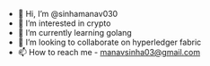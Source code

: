 - 👋 Hi, I’m @sinhamanav030
- 👀 I’m interested in crypto
- 🌱 I’m currently learning golang
- 💞️ I’m looking to collaborate on hyperledger fabric
- 📫 How to reach me - manavsinha03@gmail.com

<!---
sinhamanav030/sinhamanav030 is a ✨ special ✨ repository because its `README.md` (this file) appears on your GitHub profile.
You can click the Preview link to take a look at your changes.
--->

